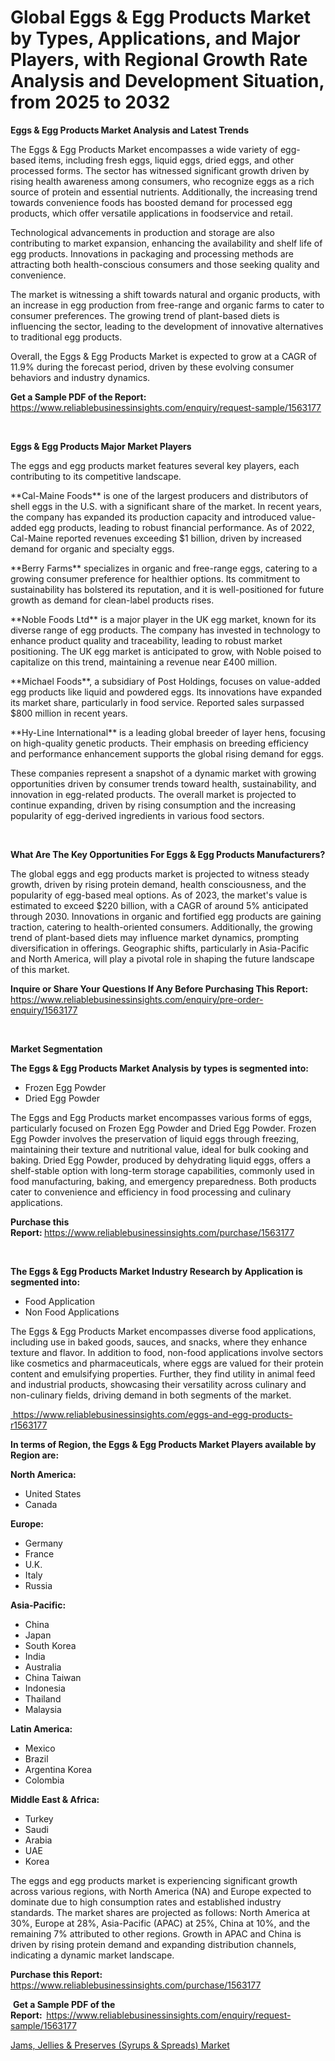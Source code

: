 <p><h1>Global Eggs & Egg Products Market by Types, Applications, and Major Players, with Regional Growth Rate Analysis and Development Situation, from 2025 to 2032</h1></p><p><strong>Eggs & Egg Products Market Analysis and Latest Trends</strong></p>
<p><p>The Eggs & Egg Products Market encompasses a wide variety of egg-based items, including fresh eggs, liquid eggs, dried eggs, and other processed forms. The sector has witnessed significant growth driven by rising health awareness among consumers, who recognize eggs as a rich source of protein and essential nutrients. Additionally, the increasing trend towards convenience foods has boosted demand for processed egg products, which offer versatile applications in foodservice and retail.</p><p>Technological advancements in production and storage are also contributing to market expansion, enhancing the availability and shelf life of egg products. Innovations in packaging and processing methods are attracting both health-conscious consumers and those seeking quality and convenience. </p><p>The market is witnessing a shift towards natural and organic products, with an increase in egg production from free-range and organic farms to cater to consumer preferences. The growing trend of plant-based diets is influencing the sector, leading to the development of innovative alternatives to traditional egg products.</p><p>Overall, the Eggs & Egg Products Market is expected to grow at a CAGR of 11.9% during the forecast period, driven by these evolving consumer behaviors and industry dynamics.</p></p>
<p><strong>Get a Sample PDF of the Report:&nbsp;</strong> <a href="https://www.reliablebusinessinsights.com/enquiry/request-sample/1563177?utm_campaign=2735&utm_medium=2&utm_source=Github&utm_content=ia&utm_term=07042025&utm_id=eggs-egg-products">https://www.reliablebusinessinsights.com/enquiry/request-sample/1563177</a></p>
<p>&nbsp;</p>
<p><strong>Eggs & Egg Products Major Market Players</strong></p>
<p><p>The eggs and egg products market features several key players, each contributing to its competitive landscape. </p><p>**Cal-Maine Foods** is one of the largest producers and distributors of shell eggs in the U.S. with a significant share of the market. In recent years, the company has expanded its production capacity and introduced value-added egg products, leading to robust financial performance. As of 2022, Cal-Maine reported revenues exceeding $1 billion, driven by increased demand for organic and specialty eggs.</p><p>**Berry Farms** specializes in organic and free-range eggs, catering to a growing consumer preference for healthier options. Its commitment to sustainability has bolstered its reputation, and it is well-positioned for future growth as demand for clean-label products rises.</p><p>**Noble Foods Ltd** is a major player in the UK egg market, known for its diverse range of egg products. The company has invested in technology to enhance product quality and traceability, leading to robust market positioning. The UK egg market is anticipated to grow, with Noble poised to capitalize on this trend, maintaining a revenue near £400 million.</p><p>**Michael Foods**, a subsidiary of Post Holdings, focuses on value-added egg products like liquid and powdered eggs. Its innovations have expanded its market share, particularly in food service. Reported sales surpassed $800 million in recent years.</p><p>**Hy-Line International** is a leading global breeder of layer hens, focusing on high-quality genetic products. Their emphasis on breeding efficiency and performance enhancement supports the global rising demand for eggs. </p><p>These companies represent a snapshot of a dynamic market with growing opportunities driven by consumer trends toward health, sustainability, and innovation in egg-related products. The overall market is projected to continue expanding, driven by rising consumption and the increasing popularity of egg-derived ingredients in various food sectors.</p></p>
<p>&nbsp;</p>
<p><strong>What Are The Key Opportunities For Eggs & Egg Products Manufacturers?</strong></p>
<p><p>The global eggs and egg products market is projected to witness steady growth, driven by rising protein demand, health consciousness, and the popularity of egg-based meal options. As of 2023, the market's value is estimated to exceed $220 billion, with a CAGR of around 5% anticipated through 2030. Innovations in organic and fortified egg products are gaining traction, catering to health-oriented consumers. Additionally, the growing trend of plant-based diets may influence market dynamics, prompting diversification in offerings. Geographic shifts, particularly in Asia-Pacific and North America, will play a pivotal role in shaping the future landscape of this market.</p></p>
<p><strong>Inquire or Share Your Questions If Any Before Purchasing This Report:</strong> <a href="https://www.reliablebusinessinsights.com/enquiry/pre-order-enquiry/1563177?utm_campaign=2735&utm_medium=2&utm_source=Github&utm_content=ia&utm_term=07042025&utm_id=eggs-egg-products">https://www.reliablebusinessinsights.com/enquiry/pre-order-enquiry/1563177</a></p>
<p>&nbsp;</p>
<p><strong>Market Segmentation</strong></p>
<p><strong>The Eggs & Egg Products Market Analysis by types is segmented into:</strong></p>
<p><ul><li>Frozen Egg Powder</li><li>Dried Egg Powder</li></ul></p>
<p><p>The Eggs and Egg Products market encompasses various forms of eggs, particularly focused on Frozen Egg Powder and Dried Egg Powder. Frozen Egg Powder involves the preservation of liquid eggs through freezing, maintaining their texture and nutritional value, ideal for bulk cooking and baking. Dried Egg Powder, produced by dehydrating liquid eggs, offers a shelf-stable option with long-term storage capabilities, commonly used in food manufacturing, baking, and emergency preparedness. Both products cater to convenience and efficiency in food processing and culinary applications.</p></p>
<p><strong>Purchase this Report:&nbsp;</strong><a href="https://www.reliablebusinessinsights.com/purchase/1563177?utm_campaign=2735&utm_medium=2&utm_source=Github&utm_content=ia&utm_term=07042025&utm_id=eggs-egg-products">https://www.reliablebusinessinsights.com/purchase/1563177</a></p>
<p>&nbsp;</p>
<p><strong>The Eggs & Egg Products Market Industry Research by Application is segmented into:</strong></p>
<p><ul><li>Food Application</li><li>Non Food Applications</li></ul></p>
<p><p>The Eggs & Egg Products Market encompasses diverse food applications, including use in baked goods, sauces, and snacks, where they enhance texture and flavor. In addition to food, non-food applications involve sectors like cosmetics and pharmaceuticals, where eggs are valued for their protein content and emulsifying properties. Further, they find utility in animal feed and industrial products, showcasing their versatility across culinary and non-culinary fields, driving demand in both segments of the market.</p></p>
<p><a href="https://www.reliablebusinessinsights.com/eggs-and-egg-products-r1563177?utm_campaign=2735&utm_medium=2&utm_source=Github&utm_content=ia&utm_term=07042025&utm_id=eggs-egg-products">&nbsp;https://www.reliablebusinessinsights.com/eggs-and-egg-products-r1563177</a></p>
<p><strong>In terms of Region, the Eggs & Egg Products Market Players available by Region are:</strong></p>
<p>
    <p> <strong> North America: </strong>
        <ul>
            <li>United States</li>
            <li>Canada</li>
        </ul>
        </p> 
    <p> <strong> Europe: </strong>
        <ul>
            <li>Germany</li>
            <li>France</li>
            <li>U.K.</li>
            <li>Italy</li>
            <li>Russia</li>
        </ul>
        </p> 
    <p> <strong> Asia-Pacific: </strong>
        <ul>
            <li>China</li>
            <li>Japan</li>
            <li>South Korea</li>
            <li>India</li>
            <li>Australia</li>
            <li>China Taiwan</li>
            <li>Indonesia</li>
            <li>Thailand</li>
            <li>Malaysia</li>
        </ul>
        </p> 
    <p> <strong> Latin America: </strong>
        <ul>
            <li>Mexico</li>
            <li>Brazil</li>
            <li>Argentina Korea</li>
            <li>Colombia</li>
        </ul>
        </p> 
    <p> <strong> Middle East & Africa: </strong>
        <ul>
            <li>Turkey</li>
            <li>Saudi</li>
            <li>Arabia</li>
            <li>UAE</li>
            <li>Korea</li>
        </ul>
    </p>
    </p>
<p><p>The eggs and egg products market is experiencing significant growth across various regions, with North America (NA) and Europe expected to dominate due to high consumption rates and established industry standards. The market shares are projected as follows: North America at 30%, Europe at 28%, Asia-Pacific (APAC) at 25%, China at 10%, and the remaining 7% attributed to other regions. Growth in APAC and China is driven by rising protein demand and expanding distribution channels, indicating a dynamic market landscape.</p></p>
<p><strong>Purchase this Report: </strong><a href="https://www.reliablebusinessinsights.com/purchase/1563177?utm_campaign=2735&utm_medium=2&utm_source=Github&utm_content=ia&utm_term=07042025&utm_id=eggs-egg-products">https://www.reliablebusinessinsights.com/purchase/1563177</a></p>
<p>&nbsp;<strong>Get a Sample PDF of the Report:&nbsp;&nbsp;</strong><a href="https://www.reliablebusinessinsights.com/enquiry/request-sample/1563177?utm_campaign=2735&utm_medium=2&utm_source=Github&utm_content=ia&utm_term=07042025&utm_id=eggs-egg-products">https://www.reliablebusinessinsights.com/enquiry/request-sample/1563177</a></p>
<p><strong></strong></p>
<p><p><a href="https://github.com/iroldilom/Market-Research-Report-List-1/blob/main/jams-jellies-preserves-syrups-spreads-market.md?utm_campaign=2735&utm_medium=2&utm_source=Github&utm_content=ia&utm_term=07042025&utm_id=eggs-egg-products">Jams, Jellies & Preserves (Syrups & Spreads) Market</a></p></p>